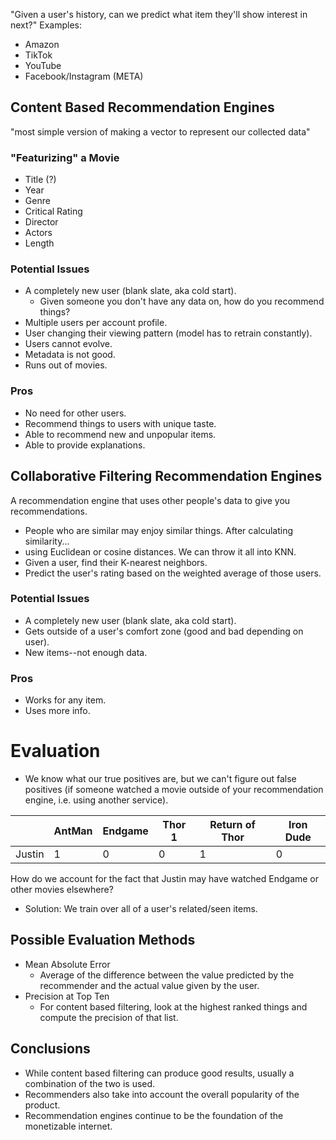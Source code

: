 "Given a user's history, can we predict what item they'll show interest in next?"
Examples:
- Amazon
- TikTok
- YouTube
- Facebook/Instagram (META)
## Content Based Recommendation Engines
"most simple version of making a vector to represent our collected data"
### "Featurizing" a Movie
- Title (?)
- Year
- Genre
- Critical Rating
- Director
- Actors
- Length
### Potential Issues
- A completely new user (blank slate, aka cold start).
	- Given someone you don't have any data on, how do you recommend things?
- Multiple users per account profile.
- User changing their viewing pattern (model has to retrain constantly).
- Users cannot evolve.
- Metadata is not good.
- Runs out of movies.
### Pros
- No need for other users.
- Recommend things to users with unique taste.
- Able to recommend new and unpopular items.
- Able to provide explanations.
## Collaborative Filtering Recommendation Engines
A recommendation engine that uses other people's data to give you recommendations.
- People who are similar may enjoy similar things.
After calculating similarity...
- using Euclidean or cosine distances.
We can throw it all into KNN.
- Given a user, find their K-nearest neighbors.
- Predict the user's rating based on the weighted average of those users.
### Potential Issues
- A completely new user (blank slate, aka cold start).
- Gets outside of a user's comfort zone (good and bad depending on user).
- New items--not enough data.
### Pros
- Works for any item.
- Uses more info.

# Evaluation
- We know what our true positives are, but we can't figure out false positives (if someone watched a movie outside of your recommendation engine, i.e. using another service).

|        | AntMan | Endgame | Thor 1 | Return of Thor | Iron Dude |
| ------ | ------ | ------- | ------ | -------------- | --------- |
| Justin | 1      | 0       | 0      | 1              | 0         |
How do we account for the fact that Justin may have watched Endgame or other movies elsewhere?
- Solution: We train over all of a user's related/seen items.
## Possible Evaluation Methods
- Mean Absolute Error
	- Average of the difference between the value predicted by the recommender and the actual value given by the user.
- Precision at Top Ten
	- For content based filtering, look at the highest ranked things and compute the precision of that list.
## Conclusions
- While content based filtering can produce good results, usually a combination of the two is used.
- Recommenders also take into account the overall popularity of the product.
- Recommendation engines continue to be the foundation of the monetizable internet.
